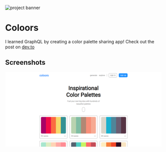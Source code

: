 ![project banner](https://project-banner.phamn23.repl.co/?title=Coloors&description=I%20learned%20GraphQL%20by%20creating%20a%20color%20palette%20sharing%20app&stack=html,css,js)

# Coloors
I learned GraphQL by creating a color palette sharing app! Check out the post on [dev.to](https://dev.to/phamn23/showdev-coloors-the-coolors-color-palette-clone-2npj)

## Screenshots
![main app](/screenshots/main-app.png)
